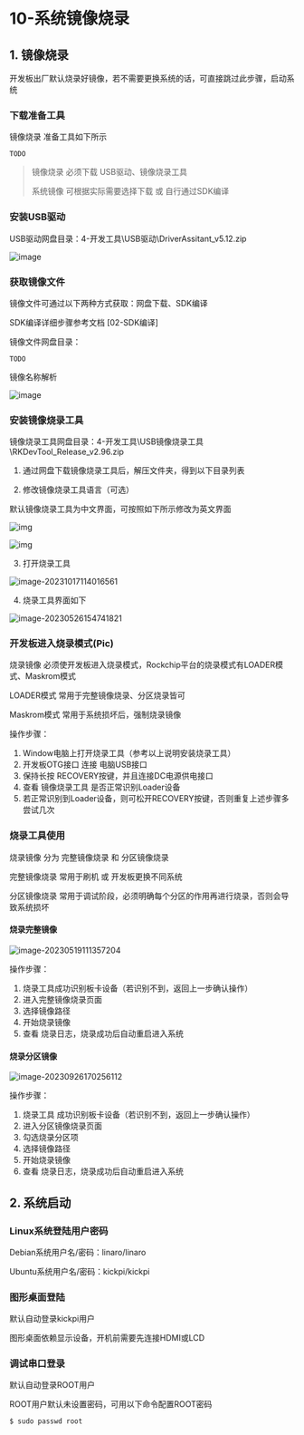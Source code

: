 # 10-系统镜像烧录





## 1. 镜像烧录

开发板出厂默认烧录好镜像，若不需要更换系统的话，可直接跳过此步骤，启动系统



### 下载准备工具

镜像烧录 准备工具如下所示

```
TODO
```

> 镜像烧录 必须下载 USB驱动、镜像烧录工具
>
> 系统镜像 可根据实际需要选择下载 或 自行通过SDK编译



### 安装USB驱动

USB驱动网盘目录：4-开发工具\USB驱动\DriverAssitant\_v5.12.zip

![image]()



### 获取镜像文件

镜像文件可通过以下两种方式获取：网盘下载、SDK编译

SDK编译详细步骤参考文档 \[02-SDK编译]

镜像文件网盘目录：

```
TODO
```



镜像名称解析

![image]()





### 安装镜像烧录工具

镜像烧录工具网盘目录：4-开发工具\USB镜像烧录工具\RKDevTool\_Release\_v2.96.zip



1. 通过网盘下载镜像烧录工具后，解压文件夹，得到以下目录列表



2. 修改镜像烧录工具语言（可选）

默认镜像烧录工具为中文界面，可按照如下所示修改为英文界面

![img](http://tanzhtanzh.oss-cn-shenzhen.aliyuncs.com/img/image-20231010202819610.png)

![img](http://tanzhtanzh.oss-cn-shenzhen.aliyuncs.com/img/image-20231010203036869.png)



3. 打开烧录工具

![image-20231017114016561](http://tanzhtanzh.oss-cn-shenzhen.aliyuncs.com/img/image-20231017114016561.png)

4. 烧录工具界面如下

![image-20230526154741821](http://tanzhtanzh.oss-cn-shenzhen.aliyuncs.com/img/image-20230526154741821.png)



### 开发板进入烧录模式(Pic)

烧录镜像 必须使开发板进入烧录模式，Rockchip平台的烧录模式有LOADER模式、Maskrom模式

LOADER模式 常用于完整镜像烧录、分区烧录皆可

Maskrom模式 常用于系统损坏后，强制烧录镜像



操作步骤：

1. Window电脑上打开烧录工具（参考以上说明安装烧录工具）
2. 开发板OTG接口 连接 电脑USB接口
3. 保持长按 RECOVERY按键，并且连接DC电源供电接口
4. 查看 镜像烧录工具 是否正常识别Loader设备
5. 若正常识别到Loader设备，则可松开RECOVERY按键，否则重复上述步骤多尝试几次





### 烧录工具使用

烧录镜像 分为 完整镜像烧录 和 分区镜像烧录

完整镜像烧录 常用于刷机 或 开发板更换不同系统

分区镜像烧录 常用于调试阶段，必须明确每个分区的作用再进行烧录，否则会导致系统损坏



#### 烧录完整镜像

![image-20230519111357204](http://tanzhtanzh.oss-cn-shenzhen.aliyuncs.com/img/image-20230519111357204.png)

操作步骤：

1. 烧录工具成功识别板卡设备（若识别不到，返回上一步确认操作）
2. 进入完整镜像烧录页面
3. 选择镜像路径
4. 开始烧录镜像
5. 查看 烧录日志，烧录成功后自动重启进入系统



#### 烧录分区镜像

![image-20230926170256112](http://tanzhtanzh.oss-cn-shenzhen.aliyuncs.com/img/image-20230926170256112.png)

操作步骤：

1. 烧录工具 成功识别板卡设备（若识别不到，返回上一步确认操作）
2. 进入分区镜像烧录页面
3. 勾选烧录分区项
4. 选择镜像路径
5. 开始烧录镜像
6. 查看 烧录日志，烧录成功后自动重启进入系统



## 2. 系统启动

### Linux系统登陆用户密码

Debian系统用户名/密码：linaro/linaro

Ubuntu系统用户名/密码：kickpi/kickpi



### 图形桌面登陆

默认自动登录kickpi用户

图形桌面依赖显示设备，开机前需要先连接HDMI或LCD



### 调试串口登录

默认自动登录ROOT用户

ROOT用户默认未设置密码，可用以下命令配置ROOT密码

```
$ sudo passwd root
```



